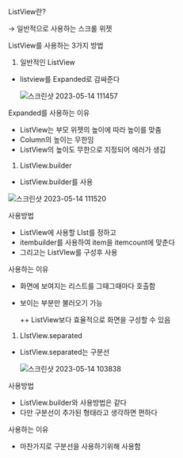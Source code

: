 ListView란?

→ 일반적으로 사용하는 스크롤 위젯

ListView를 사용하는 3가지 방법

1. 일반적인 ListView
- listview를 Expanded로 감싸준다
    
    ![스크린샷 2023-05-14 111457](https://github.com/ljyo2o9/EDITH/assets/126755727/341bd121-76a7-4ffc-adb3-34cde6b95d3b)
    
Expanded를 사용하는 이유

- ListView는 부모 위젯의 높이에 따라 높이를 맞춤
- Column의 높이는 무한임
- ListView의 높이도 무한으로 지정되어 에러가 생김
1. ListView.builder
- ListView.builder를 사용

![스크린샷 2023-05-14 111520](https://github.com/ljyo2o9/EDITH/assets/126755727/8e5b1f02-d38f-482b-926b-3847feb26538)

사용방법

- ListView에 사용할 LIst를 정하고
- itembuilder를 사용하여 item을 itemcount에 맞춘다
- 그리고는 ListVIew를 구성후 사용

사용하는 이유

- 화면에 보여지는 리스트를 그때그때마다 호출함
- 보이는 부분만 불러오기 가능
    
    ++ ListView보다 효율적으로 화면을 구성할 수 있음
    
1. LIstView.separated
- ListView.separated는 구분선
    
    ![스크린샷 2023-05-14 103838](https://github.com/ljyo2o9/EDITH/assets/126755727/f94206ab-0152-4721-bf42-5b7f26fdab14)


사용방법

- ListView.builder와 사용방법은 같다
- 다만 구분선이 추가된 형태라고 생각하면 편하다

사용하는 이유

- 마찬가지로 구분선을 사용하기위해 사용함